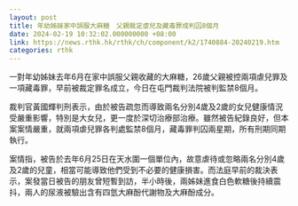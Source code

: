 ```yaml
---
layout: post
title: 年幼姊妹家中誤服大麻糖　父親裁定虐兒及藏毒罪成判囚8個月
date: 2024-02-19 10:32:02.000000000 +08:00
link: https://news.rthk.hk/rthk/ch/component/k2/1740884-20240219.htm
categories: rthk
---
```


一對年幼姊妹去年6月在家中誤服父親收藏的大麻糖，26歲父親被控兩項虐兒罪及一項藏毒罪，早前被裁定罪名成立，今日在屯門裁判法院被判監禁8個月。

裁判官黃國輝判刑表示，由於被告疏忽而導致兩名分別4歲及2歲的女兒健康情況受嚴重影響，特別是大女兒，更一度於深切治療部治療。雖然被告紀錄良好，但本案案情嚴重，就兩項虐兒罪各判處監禁8個月，藏毒罪判囚兩星期，所有刑期同期執行。

案情指，被告於去年6月25日在天水圍一個單位內，故意虐待或忽略兩名分別4歲及2歲的兒童，相當可能導致他們受到不必要的健康損害。而法庭早前的裁決表示，案發當日被告的朋友曾短暫到訪，半小時後，兩姊妹進食白色軟糖後持續震抖，兩人的尿液被驗出含有四氫大麻酚代謝物及大麻酚成分。
